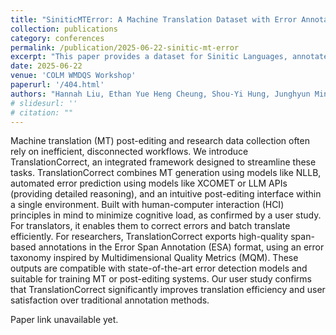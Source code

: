 ```yaml
---
title: "SiniticMTError: A Machine Translation Dataset with Error Annotations for Sinitic Languages"
collection: publications
category: conferences
permalink: /publication/2025-06-22-sinitic-mt-error
excerpt: "This paper provides a dataset for Sinitic Languages, annotated with Translation Errors"
date: 2025-06-22
venue: 'COLM WMDQS Workshop'
paperurl: '/404.html'
authors: "Hannah Liu, Ethan Yue Heng Cheung, Shou-Yi Hung, Junghyun Min, Syed Mekael Wasti, RUNTONG LIANG, ShiYao Qian, shizhao zheng, Elsie Chan, Ka Ieng Charlotte Lo, Wing Yu Yip, Richard Tzong-Han Tsai, En-Shiun Annie Lee"
# slidesurl: ''
# citation: ""
---
```


Machine translation (MT) post-editing and research data collection often rely on inefficient, disconnected workflows. We introduce TranslationCorrect, an integrated framework designed to streamline these tasks. TranslationCorrect combines MT generation using models like NLLB, automated error prediction using models like XCOMET or LLM APIs (providing detailed reasoning), and an intuitive post-editing interface within a single environment. Built with human-computer interaction (HCI) principles in mind to minimize cognitive load, as confirmed by a user study. For translators, it enables them to correct errors and batch translate efficiently. For researchers, TranslationCorrect exports high-quality span-based annotations in the Error Span Annotation (ESA) format, using an error taxonomy inspired by Multidimensional Quality Metrics (MQM). These outputs are compatible with state-of-the-art error detection models and suitable for training MT or post-editing systems. Our user study confirms that TranslationCorrect significantly improves translation efficiency and user satisfaction over traditional annotation methods.

Paper link unavailable yet. 